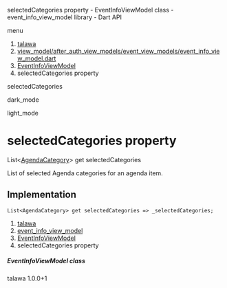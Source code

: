 




selectedCategories property - EventInfoViewModel class - event\_info\_view\_model library - Dart API







menu

1. [talawa](../../index.html)
2. [view\_model/after\_auth\_view\_models/event\_view\_models/event\_info\_view\_model.dart](../../view_model_after_auth_view_models_event_view_models_event_info_view_model/view_model_after_auth_view_models_event_view_models_event_info_view_model-library.html)
3. [EventInfoViewModel](../../view_model_after_auth_view_models_event_view_models_event_info_view_model/EventInfoViewModel-class.html)
4. selectedCategories property

selectedCategories


dark\_mode

light\_mode




# selectedCategories property


List<[AgendaCategory](../../models_events_event_agenda_category/AgendaCategory-class.html)>
get
selectedCategories

List of selected Agenda categories for an agenda item.


## Implementation

```
List<AgendaCategory> get selectedCategories => _selectedCategories;
```


 


1. [talawa](../../index.html)
2. [event\_info\_view\_model](../../view_model_after_auth_view_models_event_view_models_event_info_view_model/view_model_after_auth_view_models_event_view_models_event_info_view_model-library.html)
3. [EventInfoViewModel](../../view_model_after_auth_view_models_event_view_models_event_info_view_model/EventInfoViewModel-class.html)
4. selectedCategories property

##### EventInfoViewModel class





talawa
1.0.0+1







